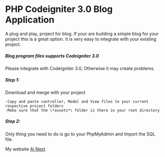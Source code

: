 # PHP Codeigniter 3.0 Blog Application
A plug and play, project for blog. If your are building a simple blog for your project this is a great option. 
It is very easy to integrate with your existing project.

##### Blog program files supports Codeigniter 3.0
Please integrate with Codeigniter 3.0, Otherwise it may create problems.

##### Step 1:
Download and merge with your project
```
-Copy and paste controller, Model and View files to your current respective project folders
-Make sure that the \*assets*\ folder is there in your root directory
```
##### Step 2:
Only thing you need to do is go to your PhpMyAdmin and Import the SQL file.

My website [Ai Next](http://ainextengineering.com)
